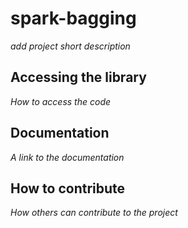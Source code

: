 # spark-bagging

*add project short description*

## Accessing the library

*How to access the code*

## Documentation

*A link to the documentation*

## How to contribute

*How others can contribute to the project*
